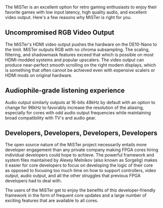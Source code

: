 The MiSTer is an excellent option for retro gaming enthusiasts to enjoy their favorite games with low input latency, high quality audio, and excellent video output. Here's a few reasons why MiSTer is right for you.

## Uncompromised RGB Video Output

The MiSTer's HDMI video output pushes the hardware on the DE10-Nano to the limit. MiSTer outputs RGB with no chroma subsampling. The scaling, filtering, and shadowmask features exceed that which is possible on most HDMI-modded systems and popular upscalers. The video output can produce near-perfect smooth scrolling on the right modern displays, which is something that often cannot be achieved even with expensive scalers or HDMI mods on original hardware.

## Audiophile-grade listening experience

Audio output similarly outputs at 16-bits 48kHz by default with an option to change for 96kHz to favorably increase the resolution of the aliasing, especially for cores with odd audio output frequencies while maintaining broad compatibility with TV's and audio gear.

## Developers, Developers, Developers, Developers

The open source nature of the MiSTer project necessarily entails more developer engagement than any private company making FPGA cores hiring individual developers could hope to achieve. The powerful framework and system files maintained by Alexey Melnikov (also known as Sorgelig) makes it easier for core developers to focus on developing the logic of their core as opposed to focusing too much time on how to support controllers, video output, audio output, and all the other struggles that previous FPGA developers had to deal with.

The users of the MiSTer get to enjoy the benefits of this developer-friendly framework in the form of frequent core updates and a large number of exciting features that are available to all cores.



